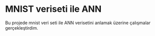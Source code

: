 # MNIST veriseti ile ANN

Bu projede mnist veri seti ile ANN verisetini anlamak üzerine çalışmalar gerçekleştirdim.
